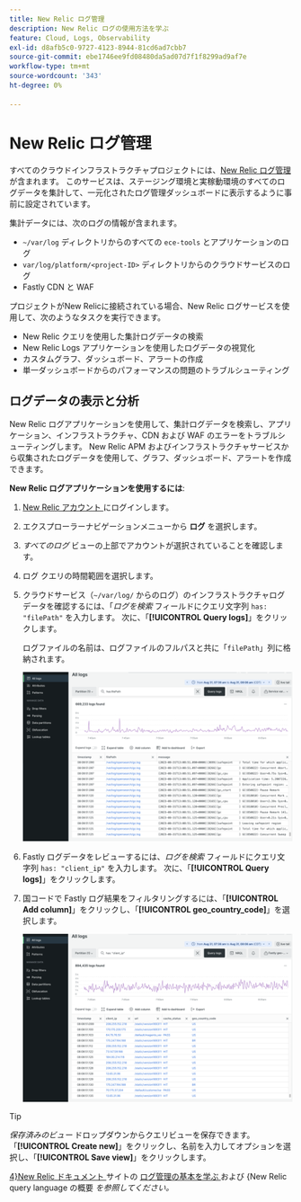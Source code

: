 ```yaml
---
title: New Relic ログ管理
description: New Relic ログの使用方法を学ぶ
feature: Cloud, Logs, Observability
exl-id: d8afb5c0-9727-4123-8944-81cd6ad7cbb7
source-git-commit: ebe1746ee9fd08480da5ad07d7f1f8299ad9af7e
workflow-type: tm+mt
source-wordcount: '343'
ht-degree: 0%

---
```


# New Relic ログ管理

すべてのクラウドインフラストラクチャプロジェクトには、[New Relic ログ管理 ](https://docs.newrelic.com/docs/logs/get-started/get-started-log-management/) が含まれます。 このサービスは、ステージング環境と実稼動環境のすべてのログデータを集計して、一元化されたログ管理ダッシュボードに表示するように事前に設定されています。

集計データには、次のログの情報が含まれます。

- `~/var/log` ディレクトリからのすべての `ece-tools` とアプリケーションのログ
- `var/log/platform/<project-ID>` ディレクトリからのクラウドサービスのログ
- Fastly CDN と WAF

プロジェクトがNew Relicに接続されている場合、New Relic ログサービスを使用して、次のようなタスクを実行できます。

- New Relic クエリを使用した集計ログデータの検索
- New Relic Logs アプリケーションを使用したログデータの視覚化
- カスタムグラフ、ダッシュボード、アラートの作成
- 単一ダッシュボードからのパフォーマンスの問題のトラブルシューティング

## ログデータの表示と分析

New Relic ログアプリケーションを使用して、集計ログデータを検索し、アプリケーション、インフラストラクチャ、CDN および WAF のエラーをトラブルシューティングします。 New Relic APM およびインフラストラクチャサービスから収集されたログデータを使用して、グラフ、ダッシュボード、アラートを作成できます。

**New Relic ログアプリケーションを使用するには**:

1. [New Relic アカウント ](https://login.newrelic.com/login) にログインします。

1. エクスプローラーナビゲーションメニューから **ログ** を選択します。

1. _すべてのログ_ ビューの上部でアカウントが選択されていることを確認します。

1. ログ クエリの時間範囲を選択します。

1. クラウドサービス（`~/var/log/` からのログ）のインフラストラクチャログデータを確認するには、「_ログを検索_ フィールドにクエリ文字列 `has: "filePath"` を入力します。 次に、「**[!UICONTROL Query logs]**」をクリックします。

   ログファイルの名前は、ログファイルのフルパスと共に「`filePath`」列に格納されます。

   ![Cloud Project New Relic サービスのログデータ ](../../assets/new-relic/var-log-query.png)

1. Fastly ログデータをレビューするには、_ログを検索_ フィールドにクエリ文字列 `has: "client_ip"` を入力します。 次に、「**[!UICONTROL Query logs]**」をクリックします。

1. 国コードで Fastly ログ結果をフィルタリングするには、「**[!UICONTROL Add column]**」をクリックし、「**[!UICONTROL geo_country_code]**」を選択します。

   ![Cloud Project New Relic CDN ログ属性フィルター ](../../assets/new-relic/fastly-countrycode-filter.png)

>[!TIP]
>
>_保存済みのビュー_ ドロップダウンからクエリビューを保存できます。 「**[!UICONTROL Create new]**」をクリックし、名前を入力してオプションを選択し、「**[!UICONTROL Save view]**」をクリックします。
>
>[4}New Relic ドキュメント ](https://docs.newrelic.com/docs/logs/get-started/get-started-log-management/) サイトの [ ログ管理の基本を学ぶ ](https://docs.newrelic.com/docs/query-your-data/nrql-new-relic-query-language/get-started/introduction-nrql-new-relics-query-language/) および {New Relic query language の概要 _を参照してください。_
